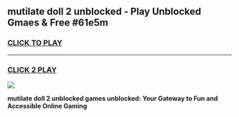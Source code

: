 
## mutilate doll 2 unblocked - Play Unblocked Gmaes & Free #61e5m
<h3>
<a href="https://news.freeplayer.one?title=mutilate_doll_2_unblocked&ref=03M">CLICK TO PLAY</a></h3>
<hr>

<h3>
<a href="https://news.freeplayer.one?title=mutilate_doll_2_unblocked&ref=03M">CLICK 2 PLAY</a>
  
</h3>

<a href="https://news.freeplayer.one?title=mutilate_doll_2_unblocked&ref=03M"><img src="https://clearcache.store/games.png"></a>


**mutilate doll 2 unblocked games unblocked: Your Gateway to Fun and Accessible Online Gaming**
